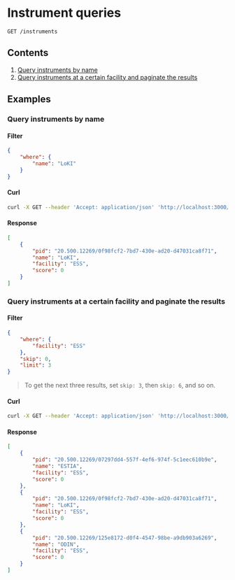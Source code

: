# Instrument queries

`GET /instruments`

## Contents
1. [Query instruments by name](#query-instruments-by-name)
2. [Query instruments at a certain facility and paginate the results](#query-instruments-at-a-certain-facility-and-paginate-the-results)

## Examples

### Query instruments by name

#### Filter

```json
{
    "where": {
        "name": "LoKI"
    }
}
```

#### Curl

```bash
curl -X GET --header 'Accept: application/json' 'http://localhost:3000/api/Instruments?filter=%7B%22where%22%3A%20%7B%22name%22%3A%20%22LoKI%22%7D%7D'
```

#### Response

```json
[
    {
        "pid": "20.500.12269/0f98fcf2-7bd7-430e-ad20-d47031ca8f71",
        "name": "LoKI",
        "facility": "ESS",
        "score": 0
    }
]
```

### Query instruments at a certain facility and paginate the results

#### Filter

```json
{
    "where": {
        "facility": "ESS"
    },
    "skip": 0,
    "limit": 3
}
```
> To get the next three results, set `skip: 3`, then `skip: 6`, and so on.

#### Curl

```bash
curl -X GET --header 'Accept: application/json' 'http://localhost:3000/api/Instruments?filter=%7B%22where%22%3A%7B%22facility%22%3A%22ESS%22%7D%2C%22skip%22%3A0%2C%22limit%22%3A3%7D'
```

#### Response

```json
[
    {
        "pid": "20.500.12269/07297dd4-557f-4ef6-974f-5c1eec610b9e",
        "name": "ESTIA",
        "facility": "ESS",
        "score": 0
    },
    {
        "pid": "20.500.12269/0f98fcf2-7bd7-430e-ad20-d47031ca8f71",
        "name": "LoKI",
        "facility": "ESS",
        "score": 0
    },
    {
        "pid": "20.500.12269/125e8172-d0f4-4547-98be-a9db903a6269",
        "name": "ODIN",
        "facility": "ESS",
        "score": 0
    }
]
```
